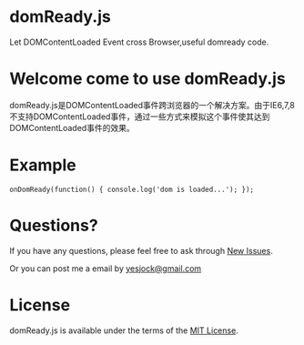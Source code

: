 domReady.js
===========

Let DOMContentLoaded Event cross Browser,useful domready code.

# Welcome come to use domReady.js

domReady.js是DOMContentLoaded事件跨浏览器的一个解决方案。由于IE6,7,8不支持DOMContentLoaded事件，通过一些方式来模拟这个事件使其达到DOMContentLoaded事件的效果。

# Example

`onDomReady(function() {
      console.log('dom is loaded...');
});`

# Questions?
If you have any questions, please feel free to ask through [New Issues](https://github.com/jockchou/domReady.js/issues/new).

Or you can post me a email by yesjock@gmail.com


# License
domReady.js is available under the terms of the [MIT License](https://github.com/jockchou/domReady.js/blob/master/LICENSE).
